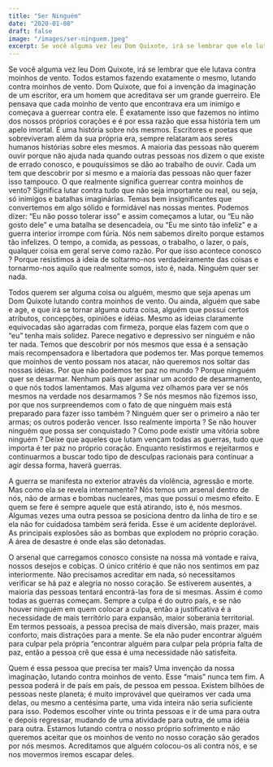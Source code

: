 ```yaml
---
title: "Ser Ninguém"
date: "2020-01-08"
draft: false
image: "/images/ser-ninguem.jpeg"
excerpt: Se você alguma vez leu Dom Quixote, irá se lembrar que ele lutava contra moinhos de vento. Todos estamos fazendo exatamente o mesmo, lutando contra moinhos de vento. Dom Quixote, que foi a invenção da imaginação de um escritor, era um homem que acreditava ser um grande guerreiro.
---
```


Se você alguma vez leu Dom Quixote, irá se lembrar que ele lutava contra moinhos de vento. Todos estamos fazendo exatamente o mesmo, lutando contra moinhos de vento. Dom Quixote, que foi a invenção da imaginação de um escritor, era um homem que acreditava ser um grande guerreiro. Ele pensava que cada moinho de vento que encontrava era um inimigo e começava a guerrear contra ele. É exatamente isso que fazemos no íntimo dos nossos próprios corações e é por essa razão que essa história tem um apelo imortal. É uma história sobre nós mesmos. Escritores e poetas que sobreviveram além da sua própria era, sempre relataram aos seres humanos histórias sobre eles mesmos. A maioria das pessoas não querem ouvir porque não ajuda nada quando outras pessoas nos dizem o que existe de errado conosco, e pouquíssimos se dão ao trabalho de ouvir. Cada um tem que descobrir por si mesmo e a maioria das pessoas não quer fazer isso tampouco.
O que realmente significa guerrear contra moinhos de vento? Significa lutar contra tudo que não seja importante ou real, ou seja, só inimigos e batalhas imaginárias. Temas bem insignificantes que convertemos em algo sólido e formidável nas nossas mentes. Podemos dizer: “Eu não posso tolerar isso” e assim começamos a lutar, ou “Eu não gosto dele” e uma batalha se desencadeia, ou “Eu me sinto tão infeliz” e a guerra interior irrompe com fúria. Nós nem sabemos direito porque estamos tão infelizes. O tempo, a comida, as pessoas, o trabalho, o lazer, o país, qualquer coisa em geral serve como razão. Por que isso acontece conosco ? Porque resistimos à ideia de soltarmo-nos verdadeiramente das coisas e tornarmo-nos aquilo que realmente somos, isto é, nada. Ninguém quer ser nada.

Todos querem ser alguma coisa ou alguém, mesmo que seja apenas um Dom Quixote lutando contra moinhos de vento. Ou ainda, alguém que sabe e age, e que irá se tornar alguma outra coisa, alguém que possui certos atributos, concepções, opiniões e idéias. Mesmo as ideias claramente equivocadas são agarradas com firmeza, porque elas fazem com que o “eu” tenha mais solidez. Parece negativo e depressivo ser ninguém e não ter nada. Temos que descobrir por nós mesmos que essa é a sensação mais recompensadora e libertadora que podemos ter. Mas porque tememos que moinhos de vento possam nos atacar, não queremos nos soltar das nossas idéias.
Por que não podemos ter paz no mundo ? Porque ninguém quer se desarmar. Nenhum país quer assinar um acordo de desarmamento, o que nós todos lamentamos. Mas alguma vez olhamos para ver se nós mesmos na verdade nos desarmamos ? Se nós mesmos não fizemos isso, por que nos surpreendemos com o fato de que ninguém mais está preparado para fazer isso também ? Ninguém quer ser o primeiro a não ter armas; os outros poderão vencer. Isso realmente importa ? Se não houver ninguém que possa ser conquistado ? Como pode existir uma vitória sobre ninguém ? Deixe que aqueles que lutam vençam todas as guerras, tudo que importa é ter paz no próprio coração. Enquanto resistirmos e rejeitarmos e continuarmos a buscar todo tipo de desculpas racionais para continuar a agir dessa forma, haverá guerras.

A guerra se manifesta no exterior através da violência, agressão e morte. Mas como ela se revela internamente? Nós temos um arsenal dentro de nós, não de armas e bombas nucleares, mas que possui o mesmo efeito. E quem se fere é sempre aquele que está atirando, isto é, nós mesmos. Algumas vezes uma outra pessoa se posiciona dentro da linha de tiro e se ela não for cuidadosa também será ferida. Esse é um acidente deplorável. As principais explosões são as bombas que explodem no próprio coração. A área de desastre é onde elas são detonadas.

O arsenal que carregamos conosco consiste na nossa má vontade e raiva, nossos desejos e cobiças. O único critério é que não nos sentimos em paz interiormente. Não precisamos acreditar em nada, só necessitamos verificar se há paz e alegria no nosso coração. Se estiverem ausentes, a maioria das pessoas tentará encontrá-las fora de si mesmas. Assim é como todas as guerras começam. Sempre a culpa é do outro país, e se não houver ninguém em quem colocar a culpa, então a justificativa é a necessidade de mais território para expansão, maior soberania territorial. Em termos pessoais, a pessoa precisa de mais diversão, mais prazer, mais conforto, mais distrações para a mente. Se ela não puder encontrar alguém para culpar pela própria “encontrar alguém para culpar pela própria falta de paz, então a pessoa crê que essa é uma necessidade não satisfeita.

Quem é essa pessoa que precisa ter mais? Uma invenção da nossa imaginação, lutando contra moinhos de vento. Esse “mais” nunca tem fim. A pessoa poderá ir de país em país, de pessoa em pessoa. Existem bilhões de pessoas neste planeta; é muito improvável que queiramos ver cada uma delas, ou mesmo a centésima parte, uma vida inteira não seria suficiente para isso. Podemos escolher vinte ou trinta pessoas e ir de uma para outra e depois regressar, mudando de uma atividade para outra, de uma idéia para outra. Estamos lutando contra o nosso próprio sofrimento e não queremos aceitar que os moinhos de vento no nosso coração são gerados por nós mesmos. Acreditamos que alguém colocou-os ali contra nós, e se nos movermos iremos escapar deles.
